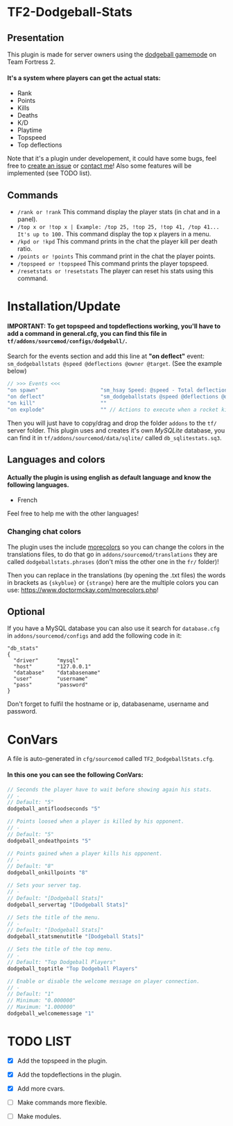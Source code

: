 # TF2-Dodgeball-Stats

## Presentation

This plugin is made for server owners using the [dodgeball gamemode]("https://forums.alliedmods.net/showthread.php?t=299275") on Team Fortress 2.  
#### It's a system where players can get the actual stats:

* Rank
* Points
* Kills
* Deaths
* K/D
* Playtime
* Topspeed
* Top deflections

Note that it's a plugin under developement, it could have some bugs, feel free to [create an issue](https://github.com/walgrim-dev/TF2-Dodgeball-Stats/issues") or [contact me]("https://steamcommunity.com/id/walgrim/")!
Also some features will be implemented (see TODO list).</br>

## Commands

* `/rank or !rank` This command display the player stats (in chat and in a panel).
* `/top x or !top x | Example: /top 25, !top 25, !top 41, /top 41... It's up to 100.` This command display the top x players in a menu.
* `/kpd or !kpd` This command prints in the chat the player kill per death ratio.
* `/points or !points` This command print in the chat the player points.
* `/topspeed or !topspeed` This command prints the player topspeed.
* `/resetstats or !resetstats` The player can reset his stats using this command.


# Installation/Update

#### IMPORTANT: To get topspeed and topdeflections working, you'll have to add a command in general.cfg, you can find this file in `tf/addons/sourcemod/configs/dodgeball/`.
Search for the events section and add this line at **"on deflect"** event: `sm_dodgeballstats @speed @deflections @owner @target`. (See the example below)
```c
// >>> Events <<<
"on spawn"                    "sm_hsay Speed: @speed - Total deflections: @deflections"
"on deflect"                  "sm_dodgeballstats @speed @deflections @owner @target"
"on kill"                     ""
"on explode"                  "" // Actions to execute when a rocket kills a client (triggered once).
```

Then you will just have to copy/drag and drop the folder `addons` to the `tf/` server folder.
This plugin uses and creates it's own <em>MySQLite</em> database, you can find it in `tf/addons/sourcemod/data/sqlite/` called `db_sqlitestats.sq3`.


## Languages and colors

#### Actually the plugin is using english as default language and know the following languages.
* French

Feel free to help me with the other languages!

### Changing chat colors

The plugin uses the include [morecolors]("https://forums.alliedmods.net/showthread.php?t=185016") so you can change the colors in the translations files, to do that go in `addons/sourcemod/translations` they are called `dodgeballstats.phrases` (don't miss the other one in the `fr/` folder)!  

Then you can replace in the translations (by opening the .txt files) the words in brackets as `{skyblue}` or `{strange}` here are the multiple colors you can use: https://www.doctormckay.com/morecolors.php!

## Optional

If you have a MySQL database you can also use it search for `database.cfg` in `addons/sourcemod/configs` and add the following code in it:
```
"db_stats"
{
  "driver"      "mysql"
  "host"        "127.0.0.1"
  "database"    "databasename"
  "user"        "username"
  "pass"        "password"
}
```
Don't forget to fulfil the hostname or ip, databasename, username and password.

# ConVars

A file is auto-generated in `cfg/sourcemod` called `TF2_DodgeballStats.cfg`.  
#### In this one you can see the following ConVars:

```c
// Seconds the player have to wait before showing again his stats.
// -
// Default: "5"
dodgeball_antifloodseconds "5"

// Points loosed when a player is killed by his opponent.
// -
// Default: "5"
dodgeball_ondeathpoints "5"

// Points gained when a player kills his opponent.
// -
// Default: "8"
dodgeball_onkillpoints "8"

// Sets your server tag.
// -
// Default: "[Dodgeball Stats]"
dodgeball_servertag "[Dodgeball Stats]"

// Sets the title of the menu.
// -
// Default: "[Dodgeball Stats]"
dodgeball_statsmenutitle "[Dodgeball Stats]"

// Sets the title of the top menu.
// -
// Default: "Top Dodgeball Players"
dodgeball_toptitle "Top Dodgeball Players"

// Enable or disable the welcome message on player connection.
// -
// Default: "1"
// Minimum: "0.000000"
// Maximum: "1.000000"
dodgeball_welcomemessage "1"
```

# TODO LIST

* [x] Add the topspeed in the plugin.
* [x] Add the topdeflections in the plugin. 
* [x] Add more cvars.
* [ ] Make commands more flexible.
* [ ] Make modules.

